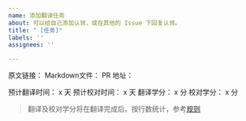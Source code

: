 ```yaml
---
name: 添加翻译任务
about: 可以给自己添加认领，或在其他的 Issue 下回复认领。
title: " [任务]"
labels: ''
assignees: ''

---
```


原文链接：
Markdown文件： 
PR 地址：

预计翻译时间： x 天
预计校对时间： x 天
翻译学分： x 分
校对学分： x 分

> 翻译及校对学分将在翻译完成后，按行数统计，参考[规则](https://learnblockchain.cn/article/796)
